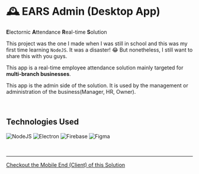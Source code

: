 # 🕰 EARS Admin (Desktop App)

**E**lectornic **A**ttendance **R**eal-time **S**olution

This project was the one I made when I was still in school and this was my first time learning `NodeJS`. It was a disaster! 😂 But nonetheless, I still want to share this with you guys. 

This app is a real-time employee attendance solution mainly targeted for **multi-branch businesses**.

This app is the admin side of the solution. It is used by the management or administration of the business(Manager, HR, Owner). 

<p>&nbsp;</p>

## Technologies Used

![NodeJS](https://img.shields.io/badge/Node.js-339933?style=for-the-badge&logo=nodedotjs&logoColor=white)
![Electron](https://img.shields.io/badge/Electron-2B2E3A?style=for-the-badge&logo=electron&logoColor=9FEAF9)
![Firebase](https://img.shields.io/badge/firebase-ffca28?style=for-the-badge&logo=firebase&logoColor=black)
![Figma](https://img.shields.io/badge/Figma-F24E1E?style=for-the-badge&logo=figma&logoColor=white)

<p>&nbsp;</p>

---

[Checkout the Mobile End (Client) of this Solution](https://github.com/francis150/ears-attendance-app)
